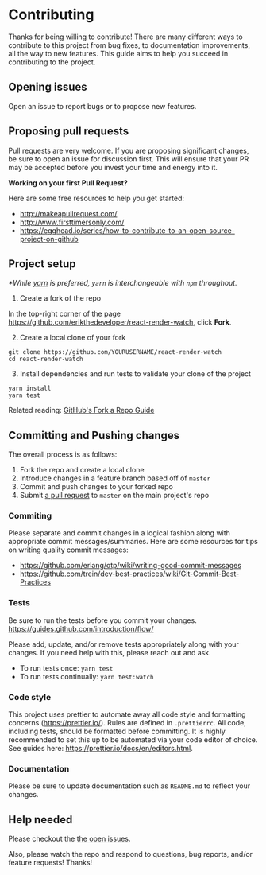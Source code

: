 # Contributing

Thanks for being willing to contribute! There are many different ways to contribute to this project from bug fixes, to documentation improvements, all the way to new features. This guide aims to help you succeed in contributing to the project.

## Opening issues

Open an issue to report bugs or to propose new features.

## Proposing pull requests

Pull requests are very welcome. If you are proposing significant changes, be sure to open an issue for discussion first. This will ensure that your PR may be accepted before you invest your time and energy into it.

**Working on your first Pull Request?**

Here are some free resources to help you get started:

* http://makeapullrequest.com/
* http://www.firsttimersonly.com/
* https://egghead.io/series/how-to-contribute-to-an-open-source-project-on-github

## Project setup

_\*While [yarn](http://yarnpkg.com/) is preferred, `yarn` is interchangeable with `npm` throughout._

1. Create a fork of the repo

In the top-right corner of the page https://github.com/erikthedeveloper/react-render-watch, click **Fork**.

2. Create a local clone of your fork

```
git clone https://github.com/YOURUSERNAME/react-render-watch
cd react-render-watch
```

3. Install dependencies and run tests to validate your clone of the project

```
yarn install
yarn test
```

Related reading: [GitHub's Fork a Repo Guide](https://help.github.com/articles/fork-a-repo/)

## Committing and Pushing changes

The overall process is as follows:

1. Fork the repo and create a local clone
2. Introduce changes in a feature branch based off of `master`
3. Commit and push changes to your forked repo
4. Submit [a pull request](https://help.github.com/articles/about-pull-requests/) to `master` on the main project's repo

### Commiting

Please separate and commit changes in a logical fashion along with appropriate commit messages/summaries. Here are some resources for tips on writing quality commit messages:

* https://github.com/erlang/otp/wiki/writing-good-commit-messages
* https://github.com/trein/dev-best-practices/wiki/Git-Commit-Best-Practices

### Tests

Be sure to run the tests before you commit your changes. https://guides.github.com/introduction/flow/

Please add, update, and/or remove tests appropriately along with your changes. If you need help with this, please reach out and ask.

* To run tests once: `yarn test`
* To run tests continually: `yarn test:watch`

### Code style

This project uses prettier to automate away all code style and formatting concerns (https://prettier.io/). Rules are defined in `.prettierrc`. All code, including tests, should be formatted before committing. It is highly recommended to set this up to be automated via your code editor of choice. See guides here: https://prettier.io/docs/en/editors.html.

### Documentation

Please be sure to update documentation such as `README.md` to reflect your changes.

## Help needed

Please checkout the [the open issues](https://github.com/erikthedeveloper/react-render-watch/issues).

Also, please watch the repo and respond to questions, bug reports, and/or feature
requests! Thanks!
